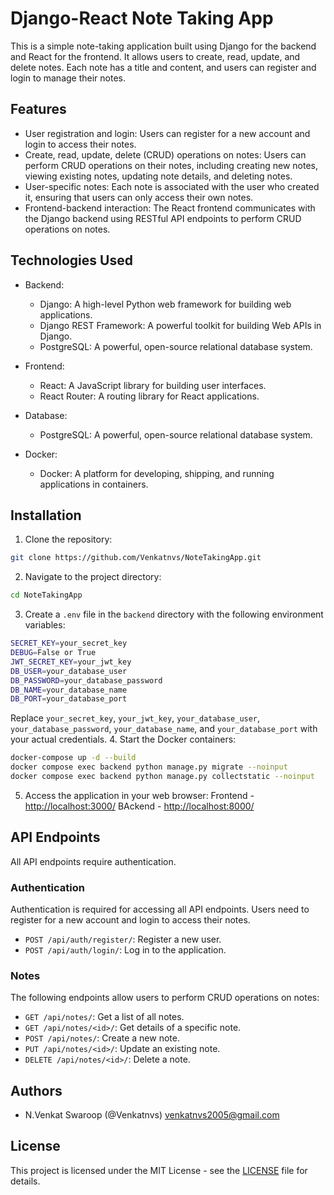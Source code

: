 # Django-React Note Taking App

This is a simple note-taking application built using Django for the backend and React for the frontend. It allows users to create, read, update, and delete notes. Each note has a title and content, and users can register and login to manage their notes.

## Features

- User registration and login: Users can register for a new account and login to access their notes.
- Create, read, update, delete (CRUD) operations on notes: Users can perform CRUD operations on their notes, including creating new notes, viewing existing notes, updating note details, and deleting notes.
- User-specific notes: Each note is associated with the user who created it, ensuring that users can only access their own notes.
- Frontend-backend interaction: The React frontend communicates with the Django backend using RESTful API endpoints to perform CRUD operations on notes.

## Technologies Used

- Backend:
  - Django: A high-level Python web framework for building web applications.
  - Django REST Framework: A powerful toolkit for building Web APIs in Django.
  - PostgreSQL: A powerful, open-source relational database system.
  
- Frontend:
  - React: A JavaScript library for building user interfaces.
  - React Router: A routing library for React applications.

- Database:
  - PostgreSQL: A powerful, open-source relational database system.

- Docker:
  - Docker: A platform for developing, shipping, and running applications in containers.

## Installation

1. Clone the repository:
```bash
git clone https://github.com/Venkatnvs/NoteTakingApp.git
````
2. Navigate to the project directory:
```bash
cd NoteTakingApp
```
3. Create a `.env` file in the `backend` directory with the following environment variables:
```bash
SECRET_KEY=your_secret_key
DEBUG=False or True
JWT_SECRET_KEY=your_jwt_key
DB_USER=your_database_user
DB_PASSWORD=your_database_password
DB_NAME=your_database_name
DB_PORT=your_database_port
```
Replace `your_secret_key`, `your_jwt_key`, `your_database_user`, `your_database_password`, `your_database_name`, and `your_database_port` with your actual credentials.
4. Start the Docker containers:
```bash
docker-compose up -d --build
docker compose exec backend python manage.py migrate --noinput
docker compose exec backend python manage.py collectstatic --noinput
```
5. Access the application in your web browser:
Frontend - [http://localhost:3000/](http://localhost:3000/)
BAckend - [http://localhost:8000/](http://localhost:8000/)

## API Endpoints

All API endpoints require authentication.

### Authentication

Authentication is required for accessing all API endpoints. Users need to register for a new account and login to access their notes. 

- `POST /api/auth/register/`: Register a new user.
- `POST /api/auth/login/`: Log in to the application.

### Notes

The following endpoints allow users to perform CRUD operations on notes:

- `GET /api/notes/`: Get a list of all notes.
- `GET /api/notes/<id>/`: Get details of a specific note.
- `POST /api/notes/`: Create a new note.
- `PUT /api/notes/<id>/`: Update an existing note.
- `DELETE /api/notes/<id>/`: Delete a note.

## Authors

- N.Venkat Swaroop (@Venkatnvs) [venkatnvs2005@gmail.com](mailto:venkatnvs2005@gmail.com)

## License

This project is licensed under the MIT License - see the [LICENSE](LICENSE) file for details.
